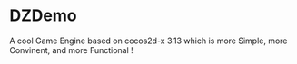 # DZDemo
A cool Game Engine based on cocos2d-x 3.13 which is more Simple, more Convinent, and more Functional ! 
